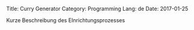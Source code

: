 Title: Curry Generator
Category: Programming
Lang: de
Date: 2017-01-25

Kurze Beschreibung des EInrichtungsprozesses

